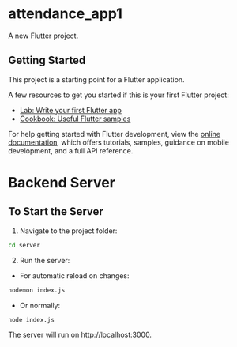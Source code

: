 # attendance_app1

A new Flutter project.

## Getting Started

This project is a starting point for a Flutter application.

A few resources to get you started if this is your first Flutter project:

- [Lab: Write your first Flutter app](https://docs.flutter.dev/get-started/codelab)
- [Cookbook: Useful Flutter samples](https://docs.flutter.dev/cookbook)

For help getting started with Flutter development, view the
[online documentation](https://docs.flutter.dev/), which offers tutorials,
samples, guidance on mobile development, and a full API reference.

# Backend Server

## To Start the Server

1. Navigate to the project folder:
```bash
cd server
```
2. Run the server:
  - For automatic reload on changes:
```bash
nodemon index.js
```
  - Or normally:
```bash
node index.js
```
The server will run on http://localhost:3000.

